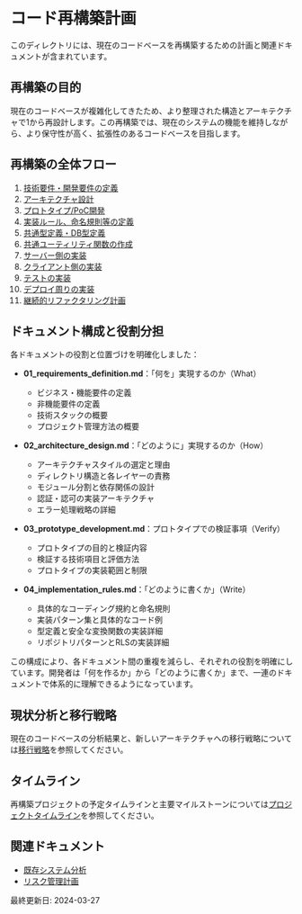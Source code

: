 # コード再構築計画

このディレクトリには、現在のコードベースを再構築するための計画と関連ドキュメントが含まれています。

## 再構築の目的

現在のコードベースが複雑化してきたため、より整理された構造とアーキテクチャで1から再設計します。この再構築では、現在のシステムの機能を維持しながら、より保守性が高く、拡張性のあるコードベースを目指します。

## 再構築の全体フロー

1. [技術要件・開発要件の定義](01_requirements_definition.md)
2. [アーキテクチャ設計](02_architecture_design.md)
3. [プロトタイプ/PoC開発](03_prototype_development.md)
4. [実装ルール、命名規則等の定義](04_implementation_rules.md)
5. [共通型定義・DB型定義](05_type_definitions.md)
6. [共通ユーティリティ関数の作成](06_utility_functions.md)
7. [サーバー側の実装](07_server_implementation.md)
8. [クライアント側の実装](08_client_implementation.md)
9. [テストの実装](09_testing_implementation.md)
10. [デプロイ周りの実装](10_deployment_implementation.md)
11. [継続的リファクタリング計画](11_continuous_refactoring.md)

## ドキュメント構成と役割分担

各ドキュメントの役割と位置づけを明確化しました：

- **01_requirements_definition.md**：「何を」実現するのか（What）

  - ビジネス・機能要件の定義
  - 非機能要件の定義
  - 技術スタックの概要
  - プロジェクト管理方法の概要

- **02_architecture_design.md**：「どのように」実現するのか（How）

  - アーキテクチャスタイルの選定と理由
  - ディレクトリ構造と各レイヤーの責務
  - モジュール分割と依存関係の設計
  - 認証・認可の実装アーキテクチャ
  - エラー処理戦略の詳細

- **03_prototype_development.md**：プロトタイプでの検証事項（Verify）

  - プロトタイプの目的と検証内容
  - 検証する技術項目と評価方法
  - プロトタイプの実装範囲と制限

- **04_implementation_rules.md**：「どのように書くか」（Write）
  - 具体的なコーディング規約と命名規則
  - 実装パターン集と具体的なコード例
  - 型定義と安全な変換関数の実装詳細
  - リポジトリパターンとRLSの実装詳細

この構成により、各ドキュメント間の重複を減らし、それぞれの役割を明確にしています。開発者は「何を作るか」から「どのように書くか」まで、一連のドキュメントで体系的に理解できるようになっています。

## 現状分析と移行戦略

現在のコードベースの分析結果と、新しいアーキテクチャへの移行戦略については[移行戦略](migration_strategy.md)を参照してください。

## タイムライン

再構築プロジェクトの予定タイムラインと主要マイルストーンについては[プロジェクトタイムライン](project_timeline.md)を参照してください。

## 関連ドキュメント

- [既存システム分析](existing_system_analysis.md)
- [リスク管理計画](risk_management.md)

最終更新日: 2024-03-27
    